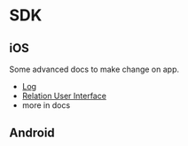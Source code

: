 # SDK

## iOS

Some advanced docs to make change on app.

- [Log](docs/Log.md)
- [Relation User Interface](docs/RelationInfoUI.md)
- more in docs

## Android

